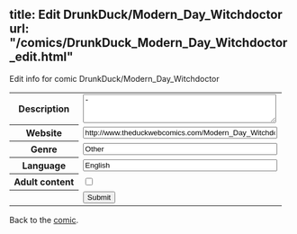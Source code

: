title: Edit DrunkDuck/Modern_Day_Witchdoctor
url: "/comics/DrunkDuck_Modern_Day_Witchdoctor_edit.html"
---
Edit info for comic DrunkDuck/Modern_Day_Witchdoctor

<form name="comic" action="http://gaepostmail.appspot.com/comic/" method="post">
<table class="comicinfo">
<tr>
<th>Description</th><td><textarea name="description" cols="40" rows="3">-</textarea></td>
</tr>
<tr>
<th>Website</th><td><input type="text" name="url" value="http://www.theduckwebcomics.com/Modern_Day_Witchdoctor/" size="40"/></td>
</tr>
<tr>
<th>Genre</th><td><input type="text" name="genre" value="Other" size="40"/></td>
</tr>
<tr>
<th>Language</th><td><input type="text" name="language" value="English" size="40"/></td>
</tr>
<tr>
<th>Adult content</th><td><input type="checkbox" name="adult" value="adult" /></td>
</tr>
<tr>
<th></th><td>
<input type="hidden" name="comic" value="DrunkDuck_Modern_Day_Witchdoctor" />
<input type="submit" name="submit" value="Submit" />
</td>
</tr>
</table>
</form>

Back to the [comic](DrunkDuck_Modern_Day_Witchdoctor.html).
